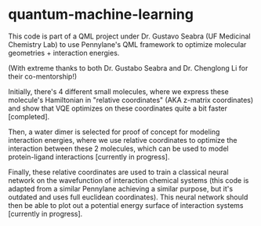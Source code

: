 # quantum-machine-learning
This code is part of a QML project under Dr. Gustavo Seabra (UF Medicinal Chemistry Lab) to use Pennylane's QML framework to optimize molecular geometries + interaction energies.

(With extreme thanks to both Dr. Gustabo Seabra and Dr. Chenglong Li for their co-mentorship!)

Initially, there's 4 different small molecules, where we express these molecule's Hamiltonian in "relative coordinates" (AKA z-matrix coordinates) and show
that VQE optimizes on these coordinates quite a bit faster [completed].

Then, a water dimer is selected for proof of concept for modeling interaction energies, where we use relative coordinates to optimize the interaction between these 2 molecules, which can be used to model protein-ligand interactions [currently in progress].

Finally, these relative coordinates are used to train a classical neural network on the wavefunction of interaction chemical systems (this code is adapted from a similar Pennylane achieving a similar purpose, but it's outdated and uses full euclidean coordinates). This neural network should then be able to plot out a potential energy surface of interaction systems [currently in progress].

